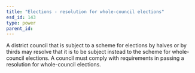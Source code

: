 ```yaml
---
title: "Elections - resolution for whole-council elections"
esd_id: 143
type: power
parent_id:  
---
```


A district council that is subject to a scheme for elections by halves or by thirds may resolve that it is to be subject instead to the scheme for whole-council elections.  A council must comply with requirements in passing a resolution for whole-council elections.

